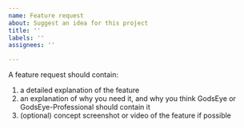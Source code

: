 ```yaml
---
name: Feature request
about: Suggest an idea for this project
title: ''
labels: ''
assignees: ''

---
```


A feature request should contain:

1) a detailed explanation of the feature
2) an explanation of why you need it, and why you think
GodsEye or GodsEye-Professional should contain it
3) (optional) concept screenshot or video of the feature if possible
